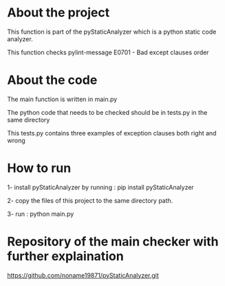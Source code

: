# About the project
This function is part of the pyStaticAnalyzer
which is a python static code analyzer.

This function checks pylint-message E0701 - Bad except clauses order

# About the code
The main function is written in main.py

The python code that needs to be checked should be in tests.py in the same directory

This tests.py contains three examples of exception clauses both right and wrong

# How to run
1- install pyStaticAnalyzer by running : pip install pyStaticAnalyzer

2- copy the files of this project to the same directory path.

3- run : python main.py

# Repository of the main checker with further explaination
https://github.com/noname19871/pyStaticAnalyzer.git
